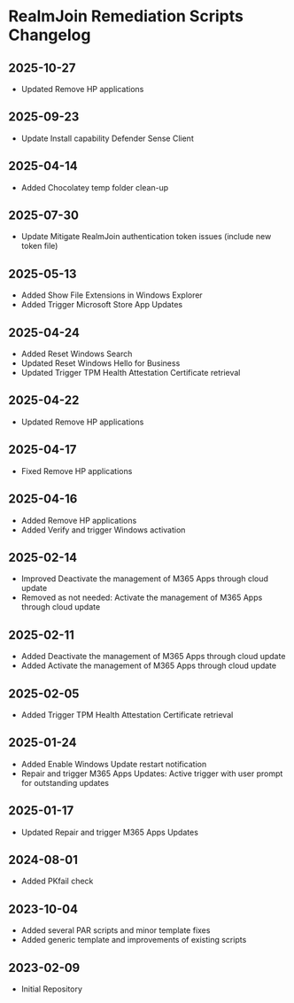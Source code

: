 # RealmJoin Remediation Scripts Changelog

## 2025-10-27
- Updated Remove HP applications

## 2025-09-23
- Update Install capability Defender Sense Client

## 2025-04-14
- Added Chocolatey temp folder clean-up

## 2025-07-30
- Update Mitigate RealmJoin authentication token issues (include new token file)

## 2025-05-13
- Added Show File Extensions in Windows Explorer
- Added Trigger Microsoft Store App Updates

## 2025-04-24
- Added Reset Windows Search
- Updated Reset Windows Hello for Business
- Updated Trigger TPM Health Attestation Certificate retrieval

## 2025-04-22
- Updated Remove HP applications

## 2025-04-17
- Fixed Remove HP applications

## 2025-04-16
- Added Remove HP applications
- Added Verify and trigger Windows activation

## 2025-02-14
- Improved Deactivate the management of M365 Apps through cloud update
- Removed as not needed: Activate the management of M365 Apps through cloud update

## 2025-02-11
- Added Deactivate the management of M365 Apps through cloud update
- Added Activate the management of M365 Apps through cloud update

## 2025-02-05
- Added Trigger TPM Health Attestation Certificate retrieval

## 2025-01-24
- Added Enable Windows Update restart notification
- Repair and trigger M365 Apps Updates: Active trigger with user prompt for outstanding updates

## 2025-01-17
- Updated Repair and trigger M365 Apps Updates

## 2024-08-01

- Added PKfail check

## 2023-10-04

- Added several PAR scripts and minor template fixes
- Added generic template and improvements of existing scripts

## 2023-02-09

- Initial Repository
